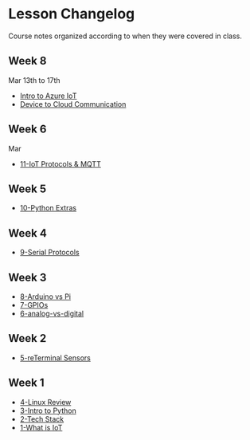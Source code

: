 # Lesson Changelog

Course notes organized according to when they were covered in class. 

## Week 8
Mar 13th to 17th
- [Intro to Azure IoT](lessons/12-intro-azure-iot.md)
- [Device to Cloud Communication](lessons/13-device-cloud-communication.md)

## Week 6
Mar 
- [11-IoT Protocols & MQTT](lessons/11-iot-protocols.md)

## Week 5
- [10-Python Extras](wk5/10-python-extras.md)

## Week 4
- [9-Serial Protocols](wk4/9-serial-protocols.md)

## Week 3
- [8-Arduino vs Pi](wk3/8-arduino-vs-raspberry-pi.md)
- [7-GPIOs](wk3/7-gpios.md)
- [6-analog-vs-digital](wk3/6-analog-vs-digital.md)

## Week 2
- [5-reTerminal Sensors](wk2/5-reterminal-sensors.md)

## Week 1
- [4-Linux Review](wk1/3-linux-review.md)
- [3-Intro to Python](wk1/2-intro-python.md)
- [2-Tech Stack](wk1/tech-stack.md)
- [1-What is IoT](wk1/1-what-is-iot.md)